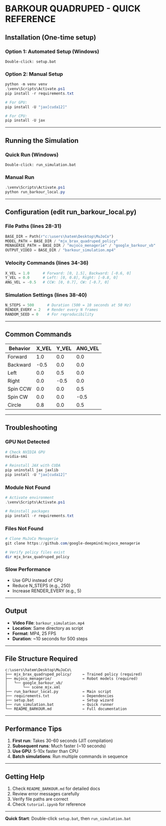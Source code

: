 # BARKOUR QUADRUPED - QUICK REFERENCE

## Installation (One-time setup)

### Option 1: Automated Setup (Windows)
```
Double-click: setup.bat
```

### Option 2: Manual Setup
```powershell
python -m venv venv
.\venv\Scripts\Activate.ps1
pip install -r requirements.txt

# For GPU:
pip install -U "jax[cuda12]"

# For CPU:
pip install -U jax
```

---

## Running the Simulation

### Quick Run (Windows)
```
Double-click: run_simulation.bat
```

### Manual Run
```powershell
.\venv\Scripts\Activate.ps1
python run_barkour_local.py
```

---

## Configuration (edit run_barkour_local.py)

### File Paths (lines 28-31)
```python
BASE_DIR = Path(r"c:\users\hatem\Desktop\MuJoCo")
MODEL_PATH = BASE_DIR / "mjx_brax_quadruped_policy"
MENAGERIE_PATH = BASE_DIR / "mujoco_menagerie" / "google_barkour_vb"
OUTPUT_VIDEO = BASE_DIR / "barkour_simulation.mp4"
```

### Velocity Commands (lines 34-36)
```python
X_VEL = 1.0      # Forward: [0, 1.5], Backward: [-0.6, 0]
Y_VEL = 0.0      # Left: [0, 0.8], Right: [-0.8, 0]
ANG_VEL = -0.5   # CCW: [0, 0.7], CW: [-0.7, 0]
```

### Simulation Settings (lines 38-40)
```python
N_STEPS = 500      # Duration (500 = 10 seconds at 50 Hz)
RENDER_EVERY = 2   # Render every N frames
RANDOM_SEED = 0    # For reproducibility
```

---

## Common Commands

| Behavior | X_VEL | Y_VEL | ANG_VEL |
|----------|-------|-------|---------|
| Forward  | 1.0   | 0.0   | 0.0     |
| Backward | -0.5  | 0.0   | 0.0     |
| Left     | 0.0   | 0.5   | 0.0     |
| Right    | 0.0   | -0.5  | 0.0     |
| Spin CCW | 0.0   | 0.0   | 0.5     |
| Spin CW  | 0.0   | 0.0   | -0.5    |
| Circle   | 0.8   | 0.0   | 0.5     |

---

## Troubleshooting

### GPU Not Detected
```powershell
# Check NVIDIA GPU
nvidia-smi

# Reinstall JAX with CUDA
pip uninstall jax jaxlib
pip install -U "jax[cuda12]"
```

### Module Not Found
```powershell
# Activate environment
.\venv\Scripts\Activate.ps1

# Reinstall packages
pip install -r requirements.txt
```

### Files Not Found
```powershell
# Clone MuJoCo Menagerie
git clone https://github.com/google-deepmind/mujoco_menagerie

# Verify policy files exist
dir mjx_brax_quadruped_policy
```

### Slow Performance
- Use GPU instead of CPU
- Reduce N_STEPS (e.g., 250)
- Increase RENDER_EVERY (e.g., 5)

---

## Output

- **Video File**: `barkour_simulation.mp4`
- **Location**: Same directory as script
- **Format**: MP4, 25 FPS
- **Duration**: ~10 seconds for 500 steps

---

## File Structure Required

```
c:\users\hatem\Desktop\MuJoCo\
├── mjx_brax_quadruped_policy/     ← Trained policy (required)
├── mujoco_menagerie/              ← Robot models (required)
│   └── google_barkour_vb/
│       └── scene_mjx.xml
├── run_barkour_local.py           ← Main script
├── requirements.txt               ← Dependencies
├── setup.bat                      ← Setup wizard
├── run_simulation.bat             ← Quick runner
└── README_BARKOUR.md              ← Full documentation
```

---

## Performance Tips

1. **First run**: Takes 30-60 seconds (JIT compilation)
2. **Subsequent runs**: Much faster (~10 seconds)
3. **Use GPU**: 5-10x faster than CPU
4. **Batch simulations**: Run multiple commands in sequence

---

## Getting Help

1. Check `README_BARKOUR.md` for detailed docs
2. Review error messages carefully
3. Verify file paths are correct
4. Check `tutorial.ipynb` for reference

---

**Quick Start**: Double-click `setup.bat`, then `run_simulation.bat`
